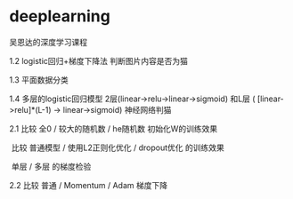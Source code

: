 # deeplearning
吴恩达的深度学习课程

1.2 logistic回归+梯度下降法 判断图片内容是否为猫<br>

1.3 平面数据分类<br>

1.4 多层的logistic回归模型 2层(linear->relu->linear->sigmoid) 和L层 ( \[linear->relu\]*(L-1) -> linear->sigmoid) 神经网络判猫<br>

2.1 比较 全0 / 较大的随机数 / he随机数 初始化W的训练效果

​	比较 普通模型 / 使用L2正则化优化 / dropout优化 的训练效果

​	单层 / 多层 的梯度检验

2.2 比较 普通 / Momentum / Adam 梯度下降